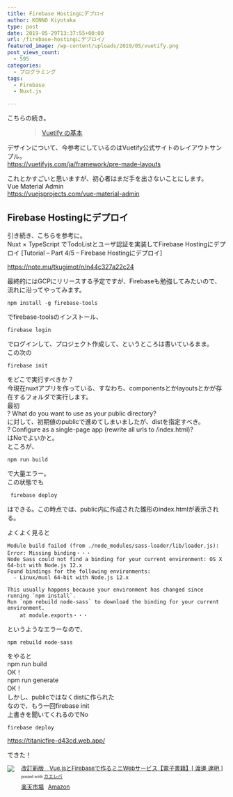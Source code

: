 ```yaml
---
title: Firebase Hostingにデプロイ
author: KONNO Kiyotaka
type: post
date: 2019-05-29T13:37:55+00:00
url: /firebase-hostingにデプロイ/
featured_image: /wp-content/uploads/2019/05/vuetify.png
post_views_count:
  - 595
categories:
  - プログラミング
tags:
  - Firebase
  - Nuxt.js

---
```

 

こちらの続き。<figure class="wp-block-embed-wordpress wp-block-embed is-type-wp-embed is-provider-programmers-office">

<div class="wp-block-embed__wrapper">
  <blockquote class="wp-embedded-content" data-secret="k6s5AvBq6M">
    <a href="https://www.programmers-office.ml/vuetify-%e3%81%ae%e5%9f%ba%e6%9c%ac/">Vuetify の基本</a>
  </blockquote>
</div></figure> 

デザインについて、今参考にしているのはVuetify公式サイトのレイアウトサンプル。  
<a href=" https://vuetifyjs.com/ja/framework/pre-made-layouts" target="_blank" rel="noreferrer noopener" aria-label=" (opens in a new tab)">https://vuetifyjs.com/ja/framework/pre-made-layouts</a>

これとかすごいと思いますが、初心者はまだ手を出さないことにします。  
Vue Material Admin  
<a rel="noreferrer noopener" aria-label="https://vuejsprojects.com/vue-material-admin (opens in a new tab)" href="https://vuejsprojects.com/vue-material-admin" target="_blank">https://vuejsprojects.com/vue-material-admin</a>

## Firebase Hostingにデプロイ

引き続き、こちらを参考に。  
Nuxt × TypeScript でTodoListとユーザ認証を実装してFirebase Hostingにデプロイ [Tutorial &#8211; Part 4/5 &#8211; Firebase Hostingにデプロイ]

<https://note.mu/tkugimot/n/n44c327a22c24>

最終的にはGCPにリリースする予定ですが、Firebaseも勉強してみたいので、流れに沿ってやってみます。

<pre class="wp-block-code"><code>npm install -g firebase-tools</code></pre>

でfirebase-toolsのインストール、

<pre class="wp-block-code"><code>firebase login</code></pre>

でログインして、プロジェクト作成して、というところは書いているまま。  
この次の

<pre class="wp-block-code"><code>firebase init</code></pre>

をどこで実行すべきか？  
今現在nuxtアプリを作っている、すなわち、componentsとかlayoutsとかが存在するフォルダで実行します。  
最初  
? What do you want to use as your public directory?  
に対して、初期値のpublicで進めてしまいましたが、distを指定すべき。  
? Configure as a single-page app (rewrite all urls to /index.html)?  
はNoでよいかと。  
ところが、

<pre class="wp-block-code"><code>npm run build</code></pre>

で大量エラー。  
この状態でも

<pre class="wp-block-code"><code> firebase deploy</code></pre>

はできる。この時点では、public内に作成された雛形のindex.htmlが表示される。

よくよく見ると

<pre class="wp-block-code"><code>Module build failed (from ./node_modules/sass-loader/lib/loader.js):
Error: Missing binding・・・
Node Sass could not find a binding for your current environment: OS X 64-bit with Node.js 12.x
Found bindings for the following environments:
  - Linux/musl 64-bit with Node.js 12.x

This usually happens because your environment has changed since running `npm install`.
Run `npm rebuild node-sass` to download the binding for your current environment.
    at module.exports・・・</code></pre>

というようなエラーなので、

<pre class="wp-block-code"><code>npm rebuild node-sass</code></pre>

をやると  
npm run build  
OK！  
npm run generate  
OK！  
しかし、publicではなくdistに作られた  
なので、もう一回firebase init  
上書きを聞いてくれるのでNo

<pre class="wp-block-code"><code>firebase deploy</code></pre>

<a rel="noreferrer noopener" aria-label=" (opens in a new tab)" href="https://titanicfire-d43cd.web.app/" target="_blank">https://titanicfire-d43cd.web.app/</a>

できた！

<div class="kaerebalink-box" style="text-align:left;padding-bottom:20px;font-size:small;zoom: 1;overflow: hidden;">
  <div class="kaerebalink-image" style="float:left;margin:0 15px 10px 0;">
    <a href="//af.moshimo.com/af/c/click?a_id=1238335&#038;p_id=54&#038;pc_id=54&#038;pl_id=616&#038;s_v=b5Rz2P0601xu&#038;url=https%3A%2F%2Fitem.rakuten.co.jp%2Frakutenkobo-ebooks%2F159d6c1b8fe4384aa68d6cfa5d38764d%2F" target="_blank"  rel="noopener noreferrer"><img src="https://i0.wp.com/thumbnail.image.rakuten.co.jp/@0_mall/rakutenkobo-ebooks/cabinet/1742/2000006811742.jpg?ssl=1" style="border: none;" data-recalc-dims="1" /></a><img src="//i.moshimo.com/af/i/impression?a_id=1238335&#038;p_id=54&#038;pc_id=54&#038;pl_id=616" width="1" height="1" style="border:none;" />
  </div>
  
  <div class="kaerebalink-info" style="line-height:120%;zoom: 1;overflow: hidden;">
    <div class="kaerebalink-name" style="margin-bottom:10px;line-height:120%">
      <a href="//af.moshimo.com/af/c/click?a_id=1238335&#038;p_id=54&#038;pc_id=54&#038;pl_id=616&#038;s_v=b5Rz2P0601xu&#038;url=https%3A%2F%2Fitem.rakuten.co.jp%2Frakutenkobo-ebooks%2F159d6c1b8fe4384aa68d6cfa5d38764d%2F" target="_blank"  rel="noopener noreferrer">改訂新版　Vue.jsとFirebaseで作るミニWebサービス【電子書籍】[ 渡邊 達明 ]</a><img src="//i.moshimo.com/af/i/impression?a_id=1238335&#038;p_id=54&#038;pc_id=54&#038;pl_id=616" width="1" height="1" style="border:none;" />
      <div class="kaerebalink-powered-date" style="font-size:8pt;margin-top:5px;font-family:verdana;line-height:120%">
        posted with <a href="https://kaereba.com" rel="nofollow noopener noreferrer" target="_blank">カエレバ</a>
      </div>
    </div>
    <div class="kaerebalink-detail" style="margin-bottom:5px;">
    </div>
    <div class="kaerebalink-link1" style="margin-top:10px;">
      <div class="shoplinkrakuten" style="display:inline;margin-right:5px">
        <a href="//af.moshimo.com/af/c/click?a_id=1238335&#038;p_id=54&#038;pc_id=54&#038;pl_id=616&#038;s_v=b5Rz2P0601xu&#038;url=https%3A%2F%2Fsearch.rakuten.co.jp%2Fsearch%2Fmall%2Ffirebase%2F-%2Ff.1-p.1-s.1-sf.0-st.A-v.2%3Fx%3D0" target="_blank"  rel="noopener noreferrer">楽天市場</a><img src="//i.moshimo.com/af/i/impression?a_id=1238335&#038;p_id=54&#038;pc_id=54&#038;pl_id=616" width="1" height="1" style="border:none;" />
      </div>
      <div class="shoplinkamazon" style="display:inline;margin-right:5px">
        <a href="//af.moshimo.com/af/c/click?a_id=1238337&#038;p_id=170&#038;pc_id=185&#038;pl_id=4062&#038;s_v=b5Rz2P0601xu&#038;url=https%3A%2F%2Fwww.amazon.co.jp%2Fgp%2Fsearch%3Fkeywords%3Dfirebase%26__mk_ja_JP%3D%25E3%2582%25AB%25E3%2582%25BF%25E3%2582%25AB%25E3%2583%258A" target="_blank"  rel="noopener noreferrer">Amazon</a><img src="//i.moshimo.com/af/i/impression?a_id=1238337&#038;p_id=170&#038;pc_id=185&#038;pl_id=4062" width="1" height="1" style="border:none;" />
      </div>
    </div>
  </div>
  
  <div class="booklink-footer" style="clear: left">
  </div>
</div>